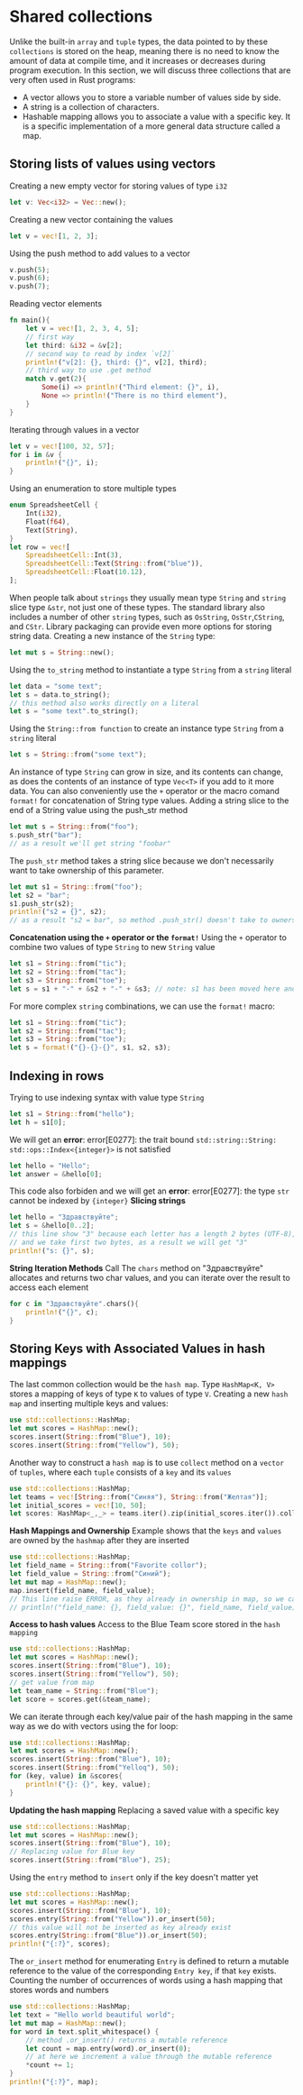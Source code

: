 # Shared collections
Unlike the built-in `array` and `tuple` types, the data pointed to by these `collections` is stored on the heap, meaning there is no need to know the amount of data at compile time, and it increases or decreases during program execution.
In this section, we will discuss three collections that are very often used in Rust programs:
- A vector allows you to store a variable number of values side by side.
- A string is a collection of characters.
- Hashable mapping allows you to associate a value with a specific key. It is a specific implementation of a more general data structure called a map.

## Storing lists of values using vectors
Creating a new empty vector for storing values of type `i32`
```rust
let v: Vec<i32> = Vec::new();
```
Creating a new vector containing the values
```rust
let v = vec![1, 2, 3];
```
Using the push method to add values to a vector
```rust
v.push(5);
v.push(6);
v.push(7);
```
Reading vector elements
```rust
fn main(){
    let v = vec![1, 2, 3, 4, 5];
    // first way
    let third: &i32 = &v[2];
    // second way to read by index `v[2]`
    println!("v[2]: {}, third: {}", v[2], third);
    // third way to use .get method
    match v.get(2){
        Some(i) => println!("Third element: {}", i),
        None => println!("There is no third element"),
    }
}
```
Iterating through values in a vector
```rust
let v = vec![100, 32, 57];
for i in &v {
    println!("{}", i);
}
```
Using an enumeration to store multiple types
```rust
enum SpreadsheetCell {
    Int(i32),
    Float(f64),
    Text(String),
}
let row = vec![
    SpreadsheetCell::Int(3),
    SpreadsheetCell::Text(String::from("blue")),
    SpreadsheetCell::Float(10.12),
];
```
When people talk about `strings` they usually mean type `String` and `string` slice type `&str`, not just one of these types. The standard library also includes a number of other `string` types, such as `OsString`, `OsStr`,`CString`, and `CStr`. Library packaging can provide even more options for storing string data.
Creating a new instance of the `String` type:
```rust
let mut s = String::new(); 
```
Using the `to_string` method to instantiate a type `String` from a `string` literal
```rust
let data = "some text";
let s = data.to_string();
// this method also works directly on a literal
let s = "some text".to_string();
```
Using the `String::from function` to create an instance type `String` from a `string` literal
```rust
let s = String::from("some text");
```
An instance of type `String` can grow in size, and its contents can change, as does the contents of an instance of type `Vec<Т>` if you add to it more data. You can also conveniently use the `+` operator or the macro comand `format!` for concatenation of String type values.
Adding a string slice to the end of a String value using the push_str method
```rust
let mut s = String::from("foo");
s.push_str("bar");
// as a result we'll get string "foobar"
```
The `push_str` method takes a string slice because we don't necessarily want to take ownership of this parameter.
```rust
let mut s1 = String::from("foo");
let s2 = "bar";
s1.push_str(s2);
println!("s2 = {}", s2);
// as a result "s2 = bar", so method .push_str() doesn't take to ownership variable s2, and we can use s2.
```
**Concatenation using the `+` operator or the `format!`**
Using the `+` operator to combine two values ​​of type `String` to new `String` value
```rust
let s1 = String::from("tic");
let s2 = String::from("tac");
let s3 = String::from("toe");
let s = s1 + "-" + &s2 + "-" + &s3; // note: s1 has been moved here and can no longer be used
```
For more complex `string` combinations, we can use the `format!` macro:
```rust
let s1 = String::from("tic");
let s2 = String::from("tac");
let s3 = String::from("toe");
let s = format!("{}-{}-{}", s1, s2, s3);
```
## Indexing in rows
Trying to use indexing syntax with value type `String`
```rust
let s1 = String::from("hello");
let h = s1[0];
```
We will get an **error**: error[E0277]: the trait bound `std::string::String: std::ops::Index<{integer}>`
is not satisfied
```rust
let hello = "Hello";
let answer = &hello[0];
```
This code also forbiden and we will get an **error**: error[E0277]: the type `str` cannot be indexed by `{integer}`
**Slicing strings**

```rust
let hello = "Здравствуйте";
let s = &hello[0..2];
// this line show "З" because each letter has a length 2 bytes (UTF-8), 
// and we take first two bytes, as a result we will get "З"
println!("s: {}", s); 
```
**String Iteration Methods**
Call
The `chars` method on "Здравствуйте" allocates and returns two char values, and you can iterate over the result to access each element
```rust
for c in "Здравствуйте".chars(){
    println!("{}", c);
}
```
## Storing Keys with Associated Values in hash mappings
The last common collection would be the `hash map`. Type `HashMap<K, V>` stores a mapping of keys of type `K` to values ​​of type `V`.
Creating a new `hash map` and inserting multiple keys and values:
```rust
use std::collections::HashMap;
let mut scores = HashMap::new();
scores.insert(String::from("Blue"), 10);
scores.insert(String::from("Yellow"), 50);
```
Another way to construct a `hash map` is to use `collect` method on a `vector` of `tuples`, where each `tuple` consists of a `key` and its `values`
```rust
use std::collections::HashMap;
let teams = vec![String::from("Синяя"), String::from("Желтая")];
let initial_scores = vec![10, 50];
let scores: HashMap<_,_> = teams.iter().zip(initial_scores.iter()).collect();
```
**Hash Mappings and Ownership**
Example shows that the `keys` and `values` ​​are owned by the `hashmap` after they are inserted
```rust
use std::collections::HashMap;
let field_name = String::from("Favorite collor");
let field_value = String::from("Синий");
let mut map = HashMap::new();
map.insert(field_name, field_value);
// This line raise ERROR, as they already in ownership in map, so we can't use them
// println!("field_name: {}, field_value: {}", field_name, field_value)
```
**Access to hash values**
Access to the Blue Team score stored in the `hash mapping`
```rust
use std::collections::HashMap;
let mut scores = HashMap::new();
scores.insert(String::from("Blue"), 10);
scores.insert(String::from("Yellow"), 50);
// get value from map
let team_name = String::from("Blue");
let score = scores.get(&team_name);
```
We can iterate through each key/value pair of the hash mapping in the same way as we do with vectors using the for loop:
```rust
use std::collections::HashMap;
let mut scores = HashMap::new();
scores.insert(String::from("Blue"), 10);
scores.insert(String::from("Yelloq"), 50);
for (key, value) in &scores{
    println!("{}: {}", key, value);
}
```
**Updating the hash mapping**
Replacing a saved value with a specific key
```rust
use std::collections::HashMap;
let mut scores = HashMap::new();
scores.insert(String::from("Blue"), 10);
// Replacing value for Blue key
scores.insert(String::from("Blue"), 25);
```
Using the `entry` method to `insert` only if the key doesn't matter yet
```rust
use std::collections::HashMap;
let mut scores = HashMap::new();
scores.insert(String::from("Blue"), 10);
scores.entry(String::from("Yellow")).or_insert(50);
// this value will not be inserted as key already exist
scores.entry(String::from("Blue")).or_insert(50);
println!("{:?}", scores);
```
The `or_insert` method for enumerating `Entry` is defined to return a mutable reference to the value of the corresponding `Entry key`, if that `key` exists.
Counting the number of occurrences of words using a hash mapping that stores words and numbers
```rust
use std::collections::HashMap;
let text = "Hello world beautiful world";
let mut map = HashMap::new();
for word in text.split_whitespace() {
    // method .or_insert() returns a mutable reference
    let count = map.entry(word).or_insert(0);
    // at here we increment a value through the mutable reference
    *count += 1;
}
println!("{:?}", map);
```